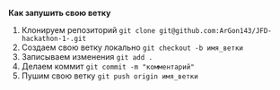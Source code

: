 **Как запушить свою ветку**
1. Клонируем репозиторий `git clone git@github.com:ArGon143/JFD-hackathon-1-.git`
2. Создаем свою ветку локально `git checkout -b имя_ветки`
3. Записываем изменения `git add .`
4. Делаем коммит `git commit -m "комментарий"`
5. Пушим свою ветку `git push origin имя_ветки`
